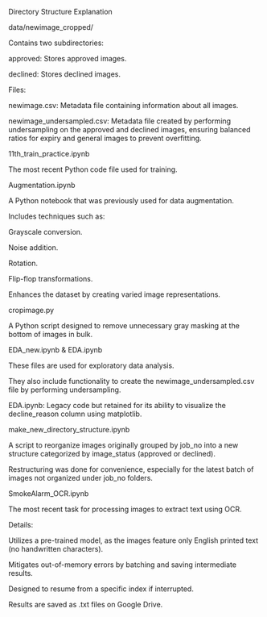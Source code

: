 Directory Structure Explanation





data/newimage_cropped/

Contains two subdirectories:

approved: Stores approved images.

declined: Stores declined images.

Files:

newimage.csv: Metadata file containing information about all images.

newimage_undersampled.csv: Metadata file created by performing undersampling on the approved and declined images, ensuring balanced ratios for expiry and general images to prevent overfitting.

11th_train_practice.ipynb

The most recent Python code file used for training.

Augmentation.ipynb

A Python notebook that was previously used for data augmentation.

Includes techniques such as:

Grayscale conversion.

Noise addition.

Rotation.

Flip-flop transformations.

Enhances the dataset by creating varied image representations.

cropimage.py

A Python script designed to remove unnecessary gray masking at the bottom of images in bulk.

EDA_new.ipynb & EDA.ipynb

These files are used for exploratory data analysis.

They also include functionality to create the newimage_undersampled.csv file by performing undersampling.

EDA.ipynb: Legacy code but retained for its ability to visualize the decline_reason column using matplotlib.

make_new_directory_structure.ipynb

A script to reorganize images originally grouped by job_no into a new structure categorized by image_status (approved or declined).

Restructuring was done for convenience, especially for the latest batch of images not organized under job_no folders.

SmokeAlarm_OCR.ipynb

The most recent task for processing images to extract text using OCR.

Details:

Utilizes a pre-trained model, as the images feature only English printed text (no handwritten characters).

Mitigates out-of-memory errors by batching and saving intermediate results.

Designed to resume from a specific index if interrupted.

Results are saved as .txt files on Google Drive.
